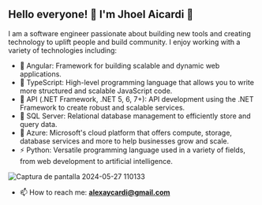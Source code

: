 ## Hello everyone! 👋 I'm Jhoel Aicardi 👋

I am a software engineer passionate about building new tools and creating technology to uplift people and build community. I enjoy working with a variety of technologies including:

- 🔭 Angular: Framework for building scalable and dynamic web applications.
- 🌱 TypeScript: High-level programming language that allows you to write more structured and scalable JavaScript code.
- 👯 API (.NET Framework, .NET 5, 6, 7+): API development using the .NET Framework to create robust and scalable services.
- 🤔 SQL Server: Relational database management to efficiently store and query data.
- 💬 Azure: Microsoft's cloud platform that offers compute, storage, database services and more to help businesses grow and scale.
- ⚡ Python: Versatile programming language used in a variety of fields, from web development to artificial intelligence.



![Captura de pantalla 2024-05-27 110133](https://github.com/aaicardi/aaicardi/assets/4039351/5129e1fa-b02e-4fc9-9955-677c4e545c25)

- 📫 How to reach me: **alexaycardi@gmail.com**
